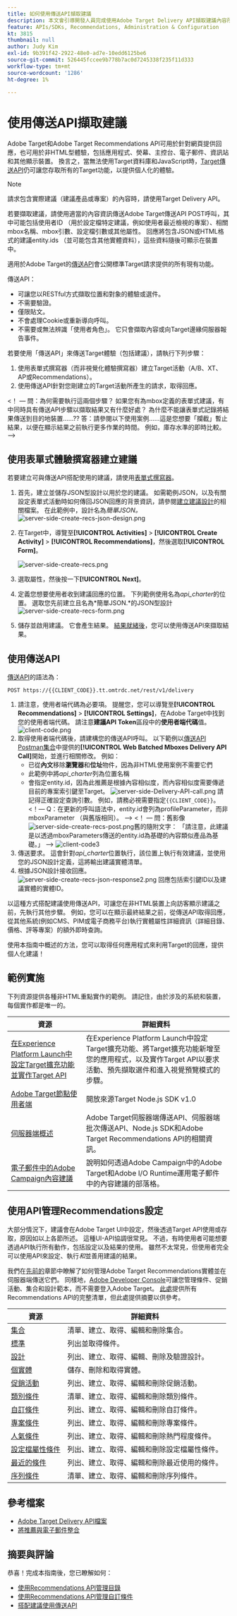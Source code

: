 ```yaml
---
title: 如何使用傳送API擷取建議
description: 本文會引導開發人員完成使用Adobe Target Delivery API擷取建議內容所需的步驟。
feature: APIs/SDKs, Recommendations, Administration & Configuration
kt: 3815
thumbnail: null
author: Judy Kim
exl-id: 9b391f42-2922-48e0-ad7e-10edd6125be6
source-git-commit: 526445fccee9b778b7ac0d7245338f235f11d333
workflow-type: tm+mt
source-wordcount: '1286'
ht-degree: 1%

---
```


# 使用傳送API擷取建議

Adobe Target和Adobe Target Recommendations API可用於針對網頁提供回應，也可用於非HTML型體驗，包括應用程式、熒幕、主控台、電子郵件、資訊站和其他顯示裝置。 換言之，當無法使用Target資料庫和JavaScript時，[Target傳送API](/help/dev/implement/delivery-api/overview.md)仍可讓您存取所有的Target功能，以提供個人化的體驗。

>[!NOTE]
>
>請求包含實際建議（建議產品或專案）的內容時，請使用Target Delivery API。

若要擷取建議，請使用適當的內容資訊傳送Adobe Target傳送API POST呼叫，其中可能包括使用者ID （用於設定檔特定建議，例如使用者最近檢視的專案）、相關mbox名稱、mbox引數、設定檔引數或其他屬性。 回應將包含JSON或HTML格式的建議entity.ids （並可能包含其他實體資料），這些資料隨後可顯示在裝置中。

適用於Adobe Target的[傳送API](/help/dev/implement/delivery-api/overview.md)會公開標準Target請求提供的所有現有功能。

傳送API：

* 可讓您以RESTful方式擷取位置和對象的體驗或選件。
* 不需要驗證。
* 僅限貼文。
* 不會處理Cookie或重新導向呼叫。
* 不需要或無法辨識「使用者角色」。 它只會擷取內容或向Target邊緣伺服器報告事件。

若要使用「傳送API」來傳送Target體驗（包括建議），請執行下列步驟：

1. 使用表單式撰寫器（而非視覺化體驗撰寫器）建立Target活動（A/B、XT、AP或Recommendations）。
1. 使用傳送API針對您剛建立的Target活動所產生的請求，取得回應。

&lt;！ — 問：為何需要執行這兩個步驟？ 如果您有為mbox定義的表單式建議，有中同時具有傳送API步驟以擷取結果又有什麼好處？ 為什麼不能讓表單式記錄將結果傳送到目的地裝置……?? 答：請參閱以下使用案例……這是您想要「攔截」暫止結果，以便在顯示結果之前執行更多作業的時間。 例如，庫存水準的即時比較。 —>

## 使用表單式體驗撰寫器建立建議

若要建立可與傳送API搭配使用的建議，請使用[表單式撰寫器](https://experienceleague.adobe.com/docs/target/using/experiences/form-experience-composer.html)。

1. 首先，建立並儲存JSON型設計以用於您的建議。 如需範例JSON，以及有關設定表單式活動時如何傳回JSON回應的背景資訊，請參閱[建立建議設計](https://experienceleague.adobe.com/docs/target/using/recommendations/recommendations-design/create-design.html)的相關檔案。 在此範例中，設計名為&#x200B;*簡單JSON。*
   ![server-side-create-recs-json-design.png](assets/server-side-create-recs-json-design.png)

1. 在Target中，導覽至&#x200B;**[!UICONTROL Activities]** > **[!UICONTROL Create Activity]** > **[!UICONTROL Recommendations]**，然後選取&#x200B;**[!UICONTROL Form]**。

   ![server-side-create-recs.png](assets/server-side-create-recs.png)

1. 選取屬性，然後按一下&#x200B;**[!UICONTROL Next]**。
1. 定義您想要使用者收到建議回應的位置。 下列範例使用名為&#x200B;*api_charter*&#x200B;的位置。 選取您先前建立且名為&#x200B;*簡單JSON.*的JSON型設計
   ![server-side-create-recs-form.png](assets/server-side-create-recs-form1.png)
1. 儲存並啟用建議。 它會產生結果。 [結果就緒後](https://experienceleague.adobe.com/docs/target/using/recommendations/recommendations-activity/previewing-and-launching-your-recommendations-activity.html)，您可以使用傳送API來擷取結果。

## 使用傳送API

[傳送API](/help/dev/implement/delivery-api/overview.md)的語法為：

`POST https://{{CLIENT_CODE}}.tt.omtrdc.net/rest/v1/delivery`

1. 請注意，使用者端代碼為必要項。 提醒您，您可以導覽至&#x200B;**[!UICONTROL Recommendations]** > **[!UICONTROL Settings]**，在Adobe Target中找到您的使用者端代碼。 請注意&#x200B;**建議API Token**&#x200B;區段中的&#x200B;**使用者端代碼**值。
   ![client-code.png](assets/client-code.png)
1. 取得使用者端代碼後，請建構您的傳送API呼叫。 以下範例以[傳送API Postman集合](../../implement/delivery-api/overview.md/#section/Getting-Started/Postman-Collection)中提供的&#x200B;**[!UICONTROL Web Batched Mboxes Delivery API Call]**&#x200B;開始，並進行相關修改。 例如：
   * 已從&#x200B;**內文**&#x200B;移除&#x200B;**瀏覽器**&#x200B;和&#x200B;**位址**&#x200B;物件，因為非HTML使用案例不需要它們
   * 此範例中將&#x200B;*api_charter*&#x200B;列為位置名稱
   * 會指定entity.id，因為此推薦是根據內容相似度，而內容相似度需要傳遞目前的專案索引鍵至Target。
     ![server-side-Delivery-API-call.png](assets/server-side-delivery-api-call2.png)
請記得正確設定查詢引數。 例如，請務必視需要指定`{{CLIENT_CODE}}`。 &lt;！— Q：在更新的呼叫語法中，entity.id會列為profileParameter，而非mboxParameter （與舊版相同）。 —> &lt;！ — 問：舊影像![server-side-create-recs-post.png](assets/server-side-create-recs-post.png)舊的隨附文字： 「請注意，此建議是以透過mboxParameters傳送的entity.id為基礎的內容類似產品為基礎。」 —>
     ![client-code3](assets/client-code3.png)
1. 傳送要求。 這會針對&#x200B;*api_charter*&#x200B;位置執行，該位置上執行有效建議，並使用您的JSON設計定義，這將輸出建議實體清單。
1. 根據JSON設計接收回應。
   ![server-side-create-recs-json-response2.png](assets/server-side-create-recs-json-response2.png)
回應包括索引鍵ID以及建議實體的實體ID。

以這種方式搭配建議使用傳送API，可讓您在非HTML裝置上向訪客顯示建議之前，先執行其他步驟。 例如，您可以在顯示最終結果之前，從傳送API取得回應，從其他系統(例如CMS、PIM或電子商務平台)執行實體屬性詳細資訊（詳細目錄、價格、評等專案）的額外即時查詢。

使用本指南中概述的方法，您可以取得任何應用程式來利用Target的回應，提供個人化建議！

## 範例實施

下列資源提供各種非HTML重點實作的範例。 請記住，由於涉及的系統和裝置，每個實作都是唯一的。

| 資源 | 詳細資料 |
| --- | --- |
| [在Experience Platform Launch中設定Target擴充功能並實作Target API](https://developer.adobe.com/client-sdks/documentation/adobe-target/) | 在Experience Platform Launch中設定Target擴充功能、將Target擴充功能新增至您的應用程式，以及實作Target API以要求活動、預先擷取選件和進入視覺預覽模式的步驟。 |
| [Adobe Target節點使用者端](https://www.npmjs.com/package/@adobe/target-nodejs-sdk) | 開放來源Target Node.js SDK v1.0 |
| [伺服器端概述](../../implement/server-side/server-side-overview.md) | Adobe Target伺服器端傳送API、伺服器端批次傳送API、Node.js SDK和Adobe Target Recommendations API的相關資訊。 |
| [電子郵件中的Adobe Campaign內容建議](https://medium.com/adobetech/adobe-campaign-content-recommendations-in-email-b51ced771d7f) | 說明如何透過Adobe Campaign中的Adobe Target和Adobe I/O Runtime運用電子郵件中的內容建議的部落格。 |

## 使用API管理Recommendations設定

大部分情況下，建議會在Adobe Target UI中設定，然後透過Target API使用或存取，原因如以上各節所述。 這種UI-API協調很常見。 不過，有時使用者可能想要透過API執行所有動作，包括設定以及結果的使用。 雖然不太常見，但使用者完全可以使用API來設定、執行&#x200B;*和*&#x200B;並善用建議的結果。

我們在[先前的](manage-catalog.md)章節中瞭解了如何管理Adobe Target Recommendations實體並在伺服器端傳送它們。 同樣地，[Adobe Developer Console](https://developer.adobe.com/console/home)可讓您管理條件、促銷活動、集合和設計範本，而不需要登入Adobe Target。 [此處](https://developer.adobe.com/target/administer/recommendations-api/)提供所有Recommendations API的完整清單，但此處提供摘要以供參考。

| 資源 | 詳細資料 |
| --- | --- |
| [集合](https://developer.adobe.com/target/administer/recommendations-api/#tag/Collections) | 清單、建立、取得、編輯和刪除集合。 |
| [標準](https://developer.adobe.com/target/administer/recommendations-api/#tag/Criteria) | 列出並取得條件。 |
| [設計](https://developer.adobe.com/target/administer/recommendations-api/#tag/Designs) | 列出、建立、取得、編輯、刪除及驗證設計。 |
| [個實體](https://developer.adobe.com/target/administer/recommendations-api/#tag/Entities) | 儲存、刪除和取得實體。 |
| [促銷活動](https://developer.adobe.com/target/administer/recommendations-api/#tag/Promotions) | 列出、建立、取得、編輯和刪除促銷活動。 |
| [類別條件](https://developer.adobe.com/target/administer/recommendations-api/#tag/Category-Criteria) | 清單、建立、取得、編輯和刪除類別條件。 |
| [自訂條件](https://developer.adobe.com/target/administer/recommendations-api/#tag/Custom-Criteria) | 列出、建立、取得、編輯和刪除自訂條件。 |
| [專案條件](https://developer.adobe.com/target/administer/recommendations-api/#tag/Item-Criteria) | 列出、建立、取得、編輯和刪除專案條件。 |
| [人氣條件](https://developer.adobe.com/target/administer/recommendations-api/#tag/Popularity-Criteria) | 列出、建立、取得、編輯和刪除熱門程度條件。 |
| [設定檔屬性條件](https://developer.adobe.com/target/administer/recommendations-api/#tag/Profile-Attribute-Criteria) | 列出、建立、取得、編輯和刪除設定檔屬性條件。 |
| [最近的條件](https://developer.adobe.com/target/administer/recommendations-api/#tag/Recent-Criteria) | 列出、建立、取得、編輯和刪除最近使用的條件。 |
| [序列條件](https://developer.adobe.com/target/administer/recommendations-api/#tag/Sequence-Criteria) | 清單、建立、取得、編輯和刪除序列條件。 |

## 參考檔案

* [Adobe Target Delivery API檔案](/help/dev/implement/delivery-api/overview.md)
* [將推薦與電子郵件整合](https://experienceleague.adobe.com/docs/target/using/recommendations/recommendations-faq/integrating-recs-email.html)

## 摘要與評論

恭喜！完成本指南後，您已瞭解如何：
* [使用Recommendations API管理目錄](manage-catalog.md)
* [使用Recommendations API管理自訂條件](manage-custom-criteria.md)
* [搭配建議使用傳送API](fetch-recs-server-side-delivery-api.md)
